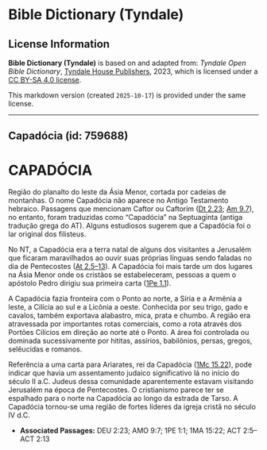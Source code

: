 # Bible Dictionary (Tyndale)

## License Information

**Bible Dictionary (Tyndale)** is based on and adapted from: _Tyndale Open Bible Dictionary_, [Tyndale House Publishers](https://tyndaleopenresources.com/), 2023, which is licensed under a [CC BY-SA 4.0 license](https://creativecommons.org/licenses/by-sa/4.0/legalcode.en).

This markdown version (created `2025-10-17`) is provided under the same license.



--------------------------------

## Capadócia (id: 759688)

CAPADÓCIA
=========

Região do planalto do leste da Ásia Menor, cortada por cadeias de montanhas. O nome Capadócia não aparece no Antigo Testamento hebraico. Passagens que mencionam Caftor ou Caftorim ([Dt 2\.23](https://ref.ly/Deut2:23); [Am 9\.7](https://ref.ly/Amos9:7)), no entanto, foram traduzidas como “Capadócia” na Septuaginta (antiga tradução grega do AT). Alguns estudiosos sugerem que a Capadócia foi o lar original dos filisteus.

No NT, a Capadócia era a terra natal de alguns dos visitantes a Jerusalém que ficaram maravilhados ao ouvir suas próprias línguas sendo faladas no dia de Pentecostes ([At 2\.5–13](https://ref.ly/Acts2:5-Acts2:13)). A Capadócia foi mais tarde um dos lugares na Ásia Menor onde os cristãos se estabeleceram, pessoas a quem o apóstolo Pedro dirigiu sua primeira carta ([1Pe 1\.1](https://ref.ly/1Pet1:1)).

A Capadócia fazia fronteira com o Ponto ao norte, a Síria e a Armênia a leste, a Cilícia ao sul e a Licônia a oeste. Conhecida por seu trigo, gado e cavalos, também exportava alabastro, mica, prata e chumbo. A região era atravessada por importantes rotas comerciais, como a rota através dos Portões Cilícios em direção ao norte até o Ponto. A área foi controlada ou dominada sucessivamente por hititas, assírios, babilônios, persas, gregos, selêucidas e romanos.

Referência a uma carta para Ariarates, rei da Capadócia ([1Mc 15\.22](https://ref.ly/1Macc15:22)), pode indicar que havia um assentamento judaico significativo lá no início do século II a.C. Judeus dessa comunidade aparentemente estavam visitando Jerusalém na época de Pentecostes. O cristianismo parece ter se espalhado para o norte na Capadócia ao longo da estrada de Tarso. A Capadócia tornou\-se uma região de fortes líderes da igreja cristã no século IV d.C.

* **Associated Passages:** DEU 2:23; AMO 9:7; 1PE 1:1; 1MA 15:22; ACT 2:5–ACT 2:13

